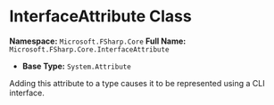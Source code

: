 # InterfaceAttribute Class

**Namespace:** `Microsoft.FSharp.Core`
**Full Name:** `Microsoft.FSharp.Core.InterfaceAttribute`
- **Base Type:** `System.Attribute`

Adding this attribute to a type causes it to be represented using a CLI interface.